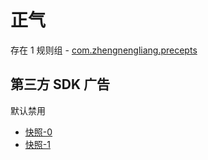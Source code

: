 # 正气

存在 1 规则组 - [com.zhengnengliang.precepts](/src/apps/com.zhengnengliang.precepts.ts)

## 第三方 SDK 广告

默认禁用

- [快照-0](https://i.gkd.li/import/12739767)
- [快照-1](https://i.gkd.li/import/12727705)
